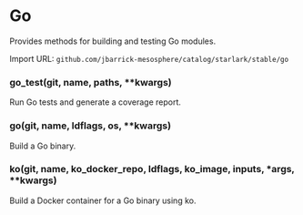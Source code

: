 
# Go

Provides methods for building and testing Go modules.

Import URL: `github.com/jbarrick-mesosphere/catalog/starlark/stable/go`

### go_test(git, name, paths, **kwargs)


Run Go tests and generate a coverage report.


### go(git, name, ldflags, os, **kwargs)


Build a Go binary.


### ko(git, name, ko_docker_repo, ldflags, ko_image, inputs, *args, **kwargs)


Build a Docker container for a Go binary using ko.



